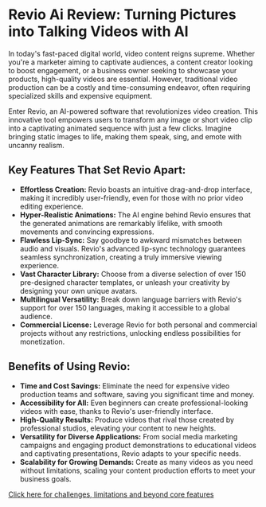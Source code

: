 # Revio Ai Review: Turning Pictures into Talking Videos with AI

In today's fast-paced digital world, video content reigns supreme. Whether you're a marketer aiming to captivate audiences, a content creator looking to boost engagement, or a business owner seeking to showcase your products, high-quality videos are essential. However, traditional video production can be a costly and time-consuming endeavor, often requiring specialized skills and expensive equipment. 

Enter Revio, an AI-powered software that revolutionizes video creation. This innovative tool empowers users to transform any image or short video clip into a captivating animated sequence with just a few clicks. Imagine bringing static images to life, making them speak, sing, and emote with uncanny realism. 

## Key Features That Set Revio Apart:

* **Effortless Creation:** Revio boasts an intuitive drag-and-drop interface, making it incredibly user-friendly, even for those with no prior video editing experience. 
* **Hyper-Realistic Animations:** The AI engine behind Revio ensures that the generated animations are remarkably lifelike, with smooth movements and convincing expressions.
* **Flawless Lip-Sync:** Say goodbye to awkward mismatches between audio and visuals. Revio's advanced lip-sync technology guarantees seamless synchronization, creating a truly immersive viewing experience.
* **Vast Character Library:** Choose from a diverse selection of over 150 pre-designed character templates, or unleash your creativity by designing your own unique avatars.
* **Multilingual Versatility:** Break down language barriers with Revio's support for over 150 languages, making it accessible to a global audience.
* **Commercial License:** Leverage Revio for both personal and commercial projects without any restrictions, unlocking endless possibilities for monetization.

## Benefits of Using Revio:

* **Time and Cost Savings:** Eliminate the need for expensive video production teams and software, saving you significant time and money.
* **Accessibility for All:** Even beginners can create professional-looking videos with ease, thanks to Revio's user-friendly interface.
* **High-Quality Results:** Produce videos that rival those created by professional studios, elevating your content to new heights.
* **Versatility for Diverse Applications:** From social media marketing campaigns and engaging product demonstrations to educational videos and captivating presentations, Revio adapts to your specific needs.
* **Scalability for Growing Demands:** Create as many videos as you need without limitations, scaling your content production efforts to meet your business goals.


[Click here for challenges, limitations and beyond core features](https://www.prosoftreviews.com/review-revio-ai-revolutionizing-video-creation/)
